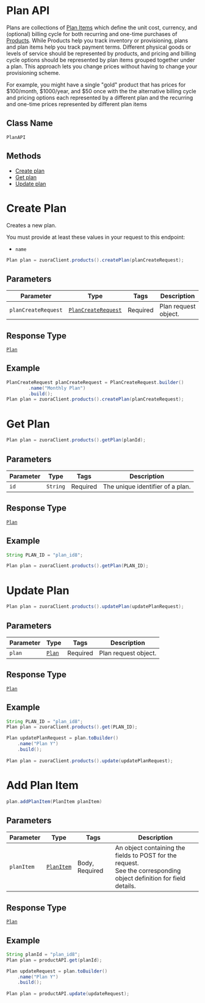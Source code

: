 # Plan API

Plans are collections of [Plan Items](/doc/plan-item-api.md) which define the unit cost, currency, and (optional) billing cycle for both recurring and one-time purchases of [Products](/doc/product-api.md). While Products help you track inventory or provisioning, plans and plan items help you track payment terms. Different physical goods or levels of service should be represented by products, and pricing and billing cycle options should be represented by plan items grouped together under a plan. This approach lets you change prices without having to change your provisioning scheme.

For example, you might have a single "gold" product that has prices for $100/month, $1000/year, and $50 once with the the alternative billing cycle and pricing options each represented by a different plan and the recurring and one-time prices represented by different plan items

## Class Name

`PlanAPI`

## Methods

* [Create plan](/doc/plan-api.md#create-plan)
* [Get plan](/doc/plan-api.md#get-plan)
* [Update plan](/doc/plan-api.md#update-plan)


# Create Plan

Creates a new plan.

You must provide at least these values in your request to this endpoint:

- `name`

```java
Plan plan = zuoraClient.products().createPlan(planCreateRequest);
```

## Parameters

| Parameter | Type | Tags | Description |
|  --- | --- | --- | --- |
| `planCreateRequest` | [`PlanCreateRequest`](/doc/models/plan-create-request.md) | Required | Plan request object. |

## Response Type

[`Plan`](/doc/models/plan.md)

## Example

```java
PlanCreateRequest planCreateRequest = PlanCreateRequest.builder()
        .name("Monthly Plan")
        .build();
Plan plan = zuoraClient.products().createPlan(planCreateRequest);
```

# Get Plan

```java
Plan plan = zuoraClient.products().getPlan(planId);
```

## Parameters

| Parameter | Type | Tags | Description |
|  --- | --- | --- | --- |
| `id` | `String` | Required | The unique identifier of a plan. |


## Response Type

[`Plan`](/doc/models/plan.md)


## Example 

```java
String PLAN_ID = "plan_id8";

Plan plan = zuoraClient.products().getPlan(PLAN_ID);
```


# Update Plan

```java
Plan plan = zuoraClient.products().updatePlan(updatePlanRequest);
```


## Parameters

| Parameter | Type | Tags | Description |
|  --- | --- | --- | --- |
| `plan` | [`Plan`](/doc/models/plan.md) | Required | Plan request object. |


## Response Type

[`Plan`](/doc/models/plan.md)


## Example 

```java
String PLAN_ID = "plan_id8";
Plan plan = zuoraClient.products().get(PLAN_ID);

Plan updatePlanRequest = plan.toBuilder()
    .name("Plan Y")
    .build();
    
Plan plan = zuoraClient.products().update(updatePlanRequest);
```

# Add Plan Item

```java
plan.addPlanItem(PlanItem planItem)
```


## Parameters

| Parameter | Type | Tags | Description |
|  --- | --- | --- | --- |
| `planItem` | [`PlanItem`](/doc/models/plan-item.md) | Body, Required | An object containing the fields to POST for the request.<br>See the corresponding object definition for field details. |


## Response Type

[`Plan`](/doc/models/plan.md)


## Example

```java
String planId = "plan_id8";
Plan plan = productAPI.get(planId);

Plan updateRequest = plan.toBuilder()
    .name("Plan Y")
    .build();
    
Plan plan = productAPI.update(updateRequest);
```


